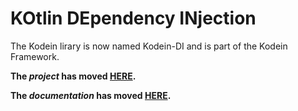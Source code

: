 # KOtlin DEpendency INjection

The Kodein lirary is now named Kodein-DI and is part of the Kodein Framework.

**The _project_ has moved [HERE](https://github.com/Kodein-Framework/Kodein-DI/).**

**The _documentation_ has moved [HERE](http://kodein.org/Kodein-DI).**
